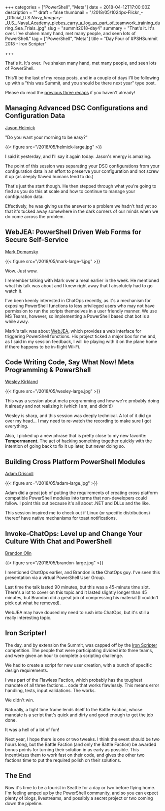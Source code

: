 +++
categories = ["PowerShell", "Meta"]
date = 2018-04-12T17:00:00Z
description = ""
draft = false
thumbnail = "/2018/05/1024px-Flickr_-_Official_U.S._Navy_Imagery_-_U.S._Naval_Academy_plebes_carry_a_log_as_part_of_teamwork_training_during_Sea_Trials..jpg"
slug = "summit2018-day4"
summary = "That's it. It's over. I've shaken many hand, met many people, and seen lots of PowerShell."
tag = ["PowerShell", "Meta"]
title = "Day Four of #PSHSummit 2018 - Iron Scripter"

+++


That's it. It's over. I've shaken many hand, met many people, and seen lots of PowerShell.

This'll be the last of my recap posts, and in a couple of days I'll be following up with a "this was Summit, and you should be there next year" type post.

Please do read the [previous three recaps](https://king.geek.nz/tags/index.html#pshsummit) if you haven't already!

## **Managing Advanced DSC Configurations and Configuration Data**

[Jason Helmick](https://twitter.com/theJasonHelmick)

"Do you want your morning to be easy?"

{{< figure src="/2018/05/helmick-large.jpg" >}}

I said it yesterday, and I'll say it again today: Jason's energy is amazing.

The point of this session was separating your DSC configurations from your configuration data in an effort to preserve your configuration and not screw it up (as deeply flawed humans tend to do.)

That's just the start though. He then stepped through what you're going to find as you do this at scale and how to continue to manage your configuration data.

Effectively, he was giving us the answer to a problem we hadn't had yet so that it's tucked away somewhere in the dark corners of our minds when we do come across the problem.

## **WebJEA: PowerShell Driven Web Forms for Secure Self-Service**

[Mark Domansky](https://twitter.com/MarkDomansky)

{{< figure src="/2018/05/mark-large-1.jpg" >}}

Wow. Just wow.

I remember talking with Mark over a meal earlier in the week. He mentioned what his talk was about and I knew right away that I absolutely had to go watch it.

I've been keenly interested in ChatOps recently, as it's a mechanism for exposing PowerShell functions to less privileged users who may not have permission to run the scripts themselves in a user friendly manner. We use MS Teams, however, so implementing a PowerShell based chat bot is a while away.

Mark's talk was about [WebJEA](https://github.com/markdomansky/WebJEA), which provides a web interface for triggering PowerShell functions. His project ticked a major box for me and, as I said in my session feedback, I will be playing with it on the plane home if there happens to be in-flight Wi-Fi.

## **Code Writing Code, Say What Now! Meta Programming & PowerShell**

[Wesley Kirkland](https://twitter.com/unleashthecloud)

{{< figure src="/2018/05/wesley-large.jpg" >}}

This was a session about meta programming and how we're probably doing it already and not realizing it (which I am, and didn't!)

Wesley is sharp, and this session was deeply technical. A lot of it did go over my head... I may need to re-watch the recording to make sure I got everything.

Also, I picked up a new phrase that is pretty close to my new favorite: **Tempermanent**. The act of hacking something together quickly with the intention of going back to fix it up later, but never doing so.

## **Building Cross Platform PowerShell Modules**

[Adam Driscoll](https://twitter.com/adamdriscoll/)

{{< figure src="/2018/05/adam-large.jpg" >}}

Adam did a great job of putting the requirements of creating cross platform compatible PowerShell modules into terms that non-developers could follow. I point this out because it's all about .NET and DLLs and the like.

This session inspired me to check out if Linux (or specific distributions) thereof have native mechanisms for toast notifications.

## **Invoke-ChatOps: Level up and Change Your Culture With Chat and PowerShell**

[Brandon Olin](https://twitter.com/devblackops)

{{< figure src="/2018/05/brandon-large.jpg" >}}

I mentioned ChatOps earlier, and Brandon is **the** ChatOps guy. I've seen this presentation via a virtual PowerShell User Group.

Last time the talk lasted 90 minutes, but this was a 45-minute time slot. There's a lot to cover on this topic and it lasted slightly longer than 45 minutes, but Brandon did a great job of compressing his material (I couldn't pick out what he removed).

WebJEA may have doused my need to rush into ChatOps, but it's still a really interesting topic.

## **Iron Scripter!**

The day, and by extension the Summit, was capped off by the [Iron Scripter](http://ironscripter.us/) competition. The people that were participating divided into three teams, and were given an hour to complete a scripting challenge.

We had to create a script for new user creation, with a bunch of specific design requirements.

I was part of the Flawless Faction, which probably has the toughest mandate of all three factions... code that works flawlessly. This means error handling, tests, input validations. The works.

We didn't win.

Naturally, a tight time frame lends itself to the Battle Faction, whose mandate is a script that's quick and dirty and good enough to get the job done.

It was a hell of a lot of fun!

Next year, I hope there is one or two tweaks. I think the event should be two hours long, but the Battle Faction (and only the Battle Faction) be awarded bonus points for turning their solution in as early as possible. This incentivizes them to work fast on their code, and gives the other two factions time to put the required polish on their solutions.

## **The End**

Now it's time to be a tourist in Seattle for a day or two before flying home. I'm feeling amped up by the PowerShell community, and so you can expect plenty of blogs, livestreams, and possibly a secret project or two coming down the pipeline.

